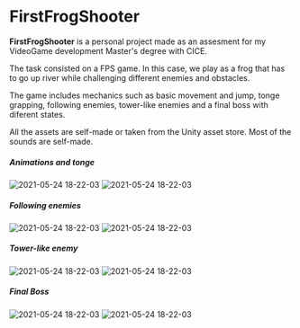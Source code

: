 # FirstFrogShooter

**FirstFrogShooter** is a personal project made as an assesment for my VideoGame development Master's degree with CICE.

The task consisted on a FPS game. In this case, we play as a frog that has to go up river while challenging different enemies and obstacles.

The game includes mechanics such as basic movement and jump, tonge grapping, following enemies, tower-like enemies and a final boss with diferent states.

All the assets are self-made or taken from the Unity asset store. Most of the sounds are self-made.

##### Animations and tonge

![2021-05-24 18-22-03](https://user-images.githubusercontent.com/8351520/119691906-41299180-be4b-11eb-98cb-ea25c392be77.gif)
![2021-05-24 18-22-03](https://user-images.githubusercontent.com/8351520/119692045-5dc5c980-be4b-11eb-8252-33739f95302d.gif)

##### Following enemies

![2021-05-24 18-22-03](https://user-images.githubusercontent.com/8351520/119692293-9665a300-be4b-11eb-813f-8ba2874161b7.gif)
![2021-05-24 18-22-03](https://user-images.githubusercontent.com/8351520/119692859-0ecc6400-be4c-11eb-9cdd-917a8258e6e7.gif)

##### Tower-like enemy 

![2021-05-24 18-22-03](https://user-images.githubusercontent.com/8351520/119692463-b9905280-be4b-11eb-8e44-b4fd65607726.gif)
![2021-05-24 18-22-03](https://user-images.githubusercontent.com/8351520/119692636-daf13e80-be4b-11eb-84c6-dbb7ff4407d6.gif)


##### Final Boss 

![2021-05-24 18-22-03](https://user-images.githubusercontent.com/8351520/119693000-2d325f80-be4c-11eb-81a6-89c2424f7d75.gif)
![2021-05-24 18-22-03](https://user-images.githubusercontent.com/8351520/119691403-d5472900-be4a-11eb-9a21-48f82ccc02a1.gif)


